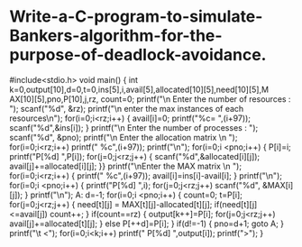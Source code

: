 # Write-a-C-program-to-simulate-Bankers-algorithm-for-the-purpose-of-deadlock-avoidance.
#include<stdio.h>
void main()
{
int 
k=0,output[10],d=0,t=0,ins[5],i,avail[5],allocated[10][5],need[10][5],M
AX[10][5],pno,P[10],j,rz, count=0;
printf("\n Enter the number of resources : ");
scanf("%d", &rz);
printf("\n enter the max instances of each resources\n");
for(i=0;i<rz;i++)
{ 
avail[i]=0;
printf("%c= ",(i+97));
scanf("%d",&ins[i]);
}
printf("\n Enter the number of processes : ");
scanf("%d", &pno);
printf("\n Enter the allocation matrix \n ");
for(i=0;i<rz;i++)
printf(" %c",(i+97));
printf("\n");
for(i=0;i <pno;i++)
{ 
 P[i]=i;
 printf("P[%d] ",P[i]);
 for(j=0;j<rz;j++)
 { 
 scanf("%d",&allocated[i][j]);
 avail[j]+=allocated[i][j];
 }}
printf("\nEnter the MAX matrix \n ");
for(i=0;i<rz;i++)
{ 
 printf(" %c",(i+97));
 avail[i]=ins[i]-avail[i];
}
printf("\n");
for(i=0;i <pno;i++)
{
printf("P[%d] ",i);
 for(j=0;j<rz;j++)
 scanf("%d", &MAX[i][j]);
}
printf("\n");
A: d=-1;
for(i=0;i <pno;i++)
{ 
 count=0; t=P[i];
 for(j=0;j<rz;j++)
 {
 need[t][j] = MAX[t][j]-allocated[t][j];
 if(need[t][j]<=avail[j])
 count++;
 }
if(count==rz)
{
 output[k++]=P[i];
 for(j=0;j<rz;j++)
 avail[j]+=allocated[t][j];
}
else
P[++d]=P[i];
}
if(d!=-1)
{ 
pno=d+1;
goto A;
}
printf("\t <");
for(i=0;i<k;i++)
printf(" P[%d] ",output[i]);
printf(">");
}
